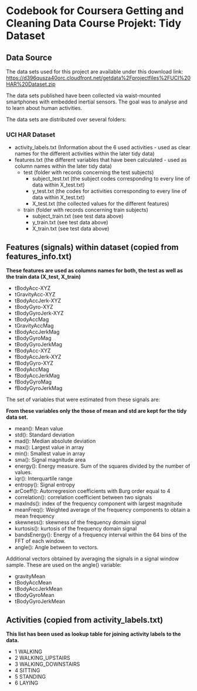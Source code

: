 # Codebook for Coursera Getting and Cleaning Data Course Projekt: Tidy Dataset

## Data Source

The data sets used for this project are available under this download link: 
https://d396qusza40orc.cloudfront.net/getdata%2Fprojectfiles%2FUCI%20HAR%20Dataset.zip

The data sets published have been collected via waist-mounted smartphones with embedded inertial sensors. 
The goal was to analyse and to learn about human activities.

The data sets are distributed over several folders:

### UCI HAR Dataset
  * activity_labels.txt (Information about the 6 used activities - used as clear names for the different activities within the later tidy data)
  * features.txt (the different variables that have been calculated - used as column names within the later tidy data)
    * test (folder with records concerning the test subjects)
      * subject_test.txt (the subject codes corresponding to every line of data within X_test.txt)
      * y_test.txt (the codes for activities corresponding to every line of data within X_test.txt)
      * X_test.txt (the collected values for the different features)
    * train (folder with records concerning train subjects)
      * subject_train.txt (see test data above)
      * y_train.txt (see test data above)
      * X_train.txt (see test data above)
   
## Features (signals) within dataset (copied from features_info.txt)
   
**These features are used as columns names for both, the test as well as the train data (X_test, X_train)** 
   
* tBodyAcc-XYZ
* tGravityAcc-XYZ
* tBodyAccJerk-XYZ
* tBodyGyro-XYZ
* tBodyGyroJerk-XYZ
* tBodyAccMag
* tGravityAccMag
* tBodyAccJerkMag
* tBodyGyroMag
* tBodyGyroJerkMag
* fBodyAcc-XYZ
* fBodyAccJerk-XYZ
* fBodyGyro-XYZ
* fBodyAccMag
* fBodyAccJerkMag
* fBodyGyroMag
* fBodyGyroJerkMag

The set of variables that were estimated from these signals are: 

**From these variables only the those of mean and std are kept for the tidy data set.**

* mean(): Mean value
* std(): Standard deviation
* mad(): Median absolute deviation 
* max(): Largest value in array
* min(): Smallest value in array
* sma(): Signal magnitude area
* energy(): Energy measure. Sum of the squares divided by the number of values. 
* iqr(): Interquartile range 
* entropy(): Signal entropy
* arCoeff(): Autorregresion coefficients with Burg order equal to 4
* correlation(): correlation coefficient between two signals
* maxInds(): index of the frequency component with largest magnitude
* meanFreq(): Weighted average of the frequency components to obtain a mean frequency
* skewness(): skewness of the frequency domain signal 
* kurtosis(): kurtosis of the frequency domain signal 
* bandsEnergy(): Energy of a frequency interval within the 64 bins of the FFT of each window.
* angle(): Angle between to vectors.

Additional vectors obtained by averaging the signals in a signal window sample. These are used on the angle() variable:

* gravityMean
* tBodyAccMean
* tBodyAccJerkMean
* tBodyGyroMean
* tBodyGyroJerkMean

## Activities (copied from activity_labels.txt)

**This list has been used as lookup table for joining activity labels to the data.**

* 1 WALKING
* 2 WALKING_UPSTAIRS
* 3 WALKING_DOWNSTAIRS
* 4 SITTING
* 5 STANDING
* 6 LAYING

